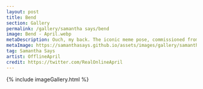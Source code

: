 ```yaml
---
layout: post
title: Bend
section: Gallery
permalink: /gallery/samantha says/bend
image: Bend - April.webp
metaDescription: Ouch, my back. The iconic meme pose, commissioned from OfflineApril.
metaImage: https://samanthasays.github.io/assets/images/gallery/samantha says/Bend - April.webp
tag: Samantha Says
artist: OfflineApril
credit: https://twitter.com/RealOnlineApril
---
```

{% include imageGallery.html %}